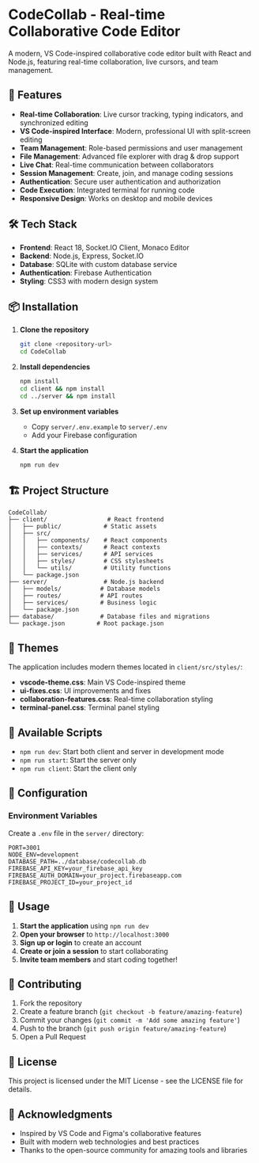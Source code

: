 # CodeCollab - Real-time Collaborative Code Editor

A modern, VS Code-inspired collaborative code editor built with React and Node.js, featuring real-time collaboration, live cursors, and team management.

## 🚀 Features

- **Real-time Collaboration**: Live cursor tracking, typing indicators, and synchronized editing
- **VS Code-inspired Interface**: Modern, professional UI with split-screen editing
- **Team Management**: Role-based permissions and user management
- **File Management**: Advanced file explorer with drag & drop support
- **Live Chat**: Real-time communication between collaborators
- **Session Management**: Create, join, and manage coding sessions
- **Authentication**: Secure user authentication and authorization
- **Code Execution**: Integrated terminal for running code
- **Responsive Design**: Works on desktop and mobile devices

## 🛠️ Tech Stack

- **Frontend**: React 18, Socket.IO Client, Monaco Editor
- **Backend**: Node.js, Express, Socket.IO
- **Database**: SQLite with custom database service
- **Authentication**: Firebase Authentication
- **Styling**: CSS3 with modern design system

## 📦 Installation

1. **Clone the repository**
   ```bash
   git clone <repository-url>
   cd CodeCollab
   ```

2. **Install dependencies**
   ```bash
   npm install
   cd client && npm install
   cd ../server && npm install
   ```

3. **Set up environment variables**
   - Copy `server/.env.example` to `server/.env`
   - Add your Firebase configuration

4. **Start the application**
   ```bash
   npm run dev
   ```

## 🏗️ Project Structure

```
CodeCollab/
├── client/                 # React frontend
│   ├── public/            # Static assets
│   ├── src/
│   │   ├── components/    # React components
│   │   ├── contexts/      # React contexts
│   │   ├── services/      # API services
│   │   ├── styles/        # CSS stylesheets
│   │   └── utils/         # Utility functions
│   └── package.json
├── server/                # Node.js backend
│   ├── models/           # Database models
│   ├── routes/           # API routes
│   ├── services/         # Business logic
│   └── package.json
├── database/             # Database files and migrations
└── package.json         # Root package.json
```

## 🎨 Themes

The application includes modern themes located in `client/src/styles/`:

- **vscode-theme.css**: Main VS Code-inspired theme
- **ui-fixes.css**: UI improvements and fixes
- **collaboration-features.css**: Real-time collaboration styling
- **terminal-panel.css**: Terminal panel styling

## 🚀 Available Scripts

- `npm run dev`: Start both client and server in development mode
- `npm run start`: Start the server only
- `npm run client`: Start the client only

## 🔧 Configuration

### Environment Variables

Create a `.env` file in the `server/` directory:

```env
PORT=3001
NODE_ENV=development
DATABASE_PATH=../database/codecollab.db
FIREBASE_API_KEY=your_firebase_api_key
FIREBASE_AUTH_DOMAIN=your_project.firebaseapp.com
FIREBASE_PROJECT_ID=your_project_id
```

## 📝 Usage

1. **Start the application** using `npm run dev`
2. **Open your browser** to `http://localhost:3000`
3. **Sign up or login** to create an account
4. **Create or join a session** to start collaborating
5. **Invite team members** and start coding together!

## 🤝 Contributing

1. Fork the repository
2. Create a feature branch (`git checkout -b feature/amazing-feature`)
3. Commit your changes (`git commit -m 'Add some amazing feature'`)
4. Push to the branch (`git push origin feature/amazing-feature`)
5. Open a Pull Request

## 📄 License

This project is licensed under the MIT License - see the LICENSE file for details.

## 🙏 Acknowledgments

- Inspired by VS Code and Figma's collaborative features
- Built with modern web technologies and best practices
- Thanks to the open-source community for amazing tools and libraries
